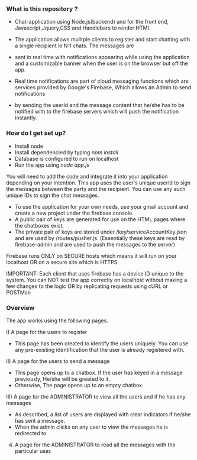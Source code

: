 
### What is this repository ? ###

* Chat-application using Node.js(backend) and for the front end, Javascript,Jquery,CSS and Handlebars to render HTMl.

* The application allows mulitple clients to register and start chatting with a single recipient ie N:1 chats. The messages are 
* sent in real time with notifications appearing while using the application and a customizable banner when the user is on the browser but off the app.
 
* Real time notifications are part of cloud messaging functions which are services provided by Google's Firebase, Which allows an Admin to send notifications
* by sending the userId and the message content that he/she has to be notified with to the firebase servers which will push the notification instantly.

### How do I get set up? ###

* Install node
* Install dependencied by typing *npm install*
* Database is configured to run on localhost
* Run the app using *node app.js*

You will need to add the code and integrate it into your application depending on your intention. 
This app uses the user's unique userId to sign the messages between the party and the recipient. You can use any such unique IDs to sign the chat messages.

* To use the application for your own needs, use your gmail account and create a new project under the firebase console. 
* A public pair of keys are generated for use on the HTML pages where the chatboxes exist.
* The private pair of keys are stored under /key/serviceAccountKey.json and are used by /routes/pusher.js. (Essentially these keys are read by firebase-admin and are used to push the messages to the server)

Firebase runs ONLY on SECURE hosts which means it will run on your localhost OR on a secure site which is HTTPS. 

IMPORTANT: Each client that uses firebase has a device ID unique to the system. You can NOT test the app correctly on localhost without making
a few changes to the logic OR by replicating requests using cURL or POSTMan


### Overview ###

The app works using the following pages.

I) A page for the users to register
* This page has been created to identify the users uniquely. You can use any pre-existing identification that the user is already registered with.

II) A page for the users to send a message
* This page opens up to a chatbox. If the user has keyed in a message previously, He/she will be greeted to it.
* Otherwise, The page opens up to an empty chatbox.

III) A page for the ADMINISTRATOR to view all the users and if he has any messages
* As described, a list of users are displayed with clear indicators if he/she has sent a message.
* When the admin clicks on any user to view the messages he is redirected to

4) A page for the ADMINISTRATOR to read all the messages with the particular user.